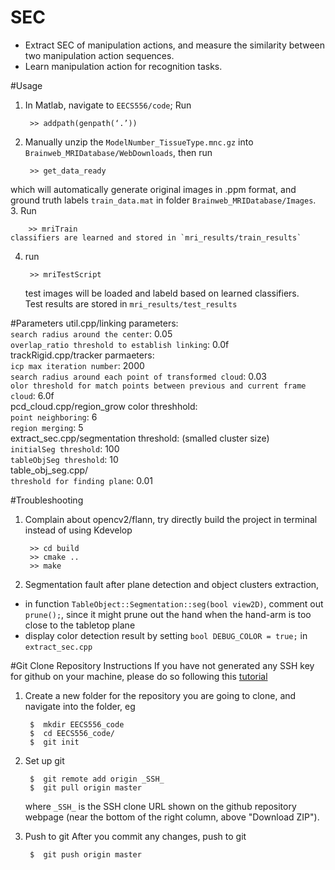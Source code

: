 SEC
===
 * Extract SEC of manipulation actions, and measure the similarity between two manipulation action sequences. 
 * Learn manipulation action for recognition tasks.

#Usage
1. In Matlab, navigate to `EECS556/code`; Run

        >> addpath(genpath(‘.’))
2. Manually unzip  the `ModelNumber_TissueType.mnc.gz` into `Brainweb_MRIDatabase/WebDownloads`, then run

        >> get_data_ready
 which will automatically generate original images in .ppm format, and ground truth labels `train_data.mat` in folder `Brainweb_MRIDatabase/Images`. <br />
3.  Run 

        >> mriTrain
    classifiers are learned and stored in `mri_results/train_results`
4. run 

        >> mriTestScript
    test images will be loaded and labeld based on learned classifiers. <br />
    Test results are stored in `mri_results/test_results`

#Parameters
    util.cpp/linking parameters: <br /> 
    `search radius around the center`: 0.05 <br /> 
    `overlap_ratio threshold to establish linking`: 0.0f <br /> 
    trackRigid.cpp/tracker parmaeters: <br /> 
    `icp max iteration number`: 2000 <br /> 
    `search radius around each point of transformed cloud`: 0.03 <br /> 
    `olor threshold for match points between previous and current frame cloud`: 6.0f <br /> 
    pcd_cloud.cpp/region_grow color threshhold: <br /> 
    `point neighboring`: 6 <br /> 
    `region merging`: 5 <br /> 
    extract_sec.cpp/segmentation threshold: (smalled cluster size) <br /> 
    `initialSeg threshold`: 100 <br /> 
    `tableObjSeg threshold`: 10 <br /> 
    table_obj_seg.cpp/ <br /> 
    `threshold for finding plane`: 0.01 <br /> 

#Troubleshooting
1. Complain about opencv2/flann, try directly build the project in terminal instead of using Kdevelop

        >> cd build
        >> cmake ..
        >> make
2. Segmentation fault after plane detection and object clusters extraction, 
 * in function `TableObject::Segmentation::seg(bool view2D)`, comment out `prune();`, since it might prune out the hand when the hand-arm is too close to the tabletop plane
 * display color detection result by setting `bool DEBUG_COLOR = true;` in `extract_sec.cpp`

	

#Git Clone Repository Instructions
If you have not generated any SSH key for github on your machine, please do so following this [tutorial](https://help.github.com/articles/generating-ssh-keys)

1. Create a new folder for the repository you are going to clone, and navigate into the folder, eg

		$  mkdir EECS556_code
		$  cd EECS556_code/
		$  git init
2. Set up git
		
		$  git remote add origin _SSH_
		$  git pull origin master
	where `_SSH_` is the SSH clone URL shown on the github repository webpage (near the bottom of the right column, above "Download ZIP").
3. Push to git
	After you commit any changes, push to git

		$  git push origin master



